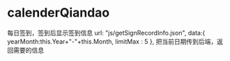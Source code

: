 # calenderQiandao
每日签到，签到后显示签到信息
url: "js/getSignRecordInfo.json",
data:{
  	yearMonth:this.Year+"-"+this.Month,
  	limitMax : 5
},
把当前日期传到后端，返回需要的信息
